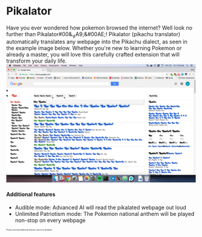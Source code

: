 # Pikalator
Have you ever wondered how pokemon browsed the internet?
Well look no further than Pikalator&#2122;&#00A9;&#00AE;!
Pikalator (pikachu translator) automatically translates any webpage into the Pikachu dialect, as seen in the example image below. Whether you're new to learning Pokemon or already a master, you will love this carefully crafted extension that will transform your daily life.
![Pika pi](./example.png)

#### Additional features
- Audible mode: Advanced AI will read the pikalated webpage out loud
- Unlimited Patriotism mode: The Pokemon national anthem will be played non-stop on every webpage

<sup><sup><sup><sup><sup><sup>Please note that additional features cannot be disabled</sup></sup></sup></sup></sup></sup>
